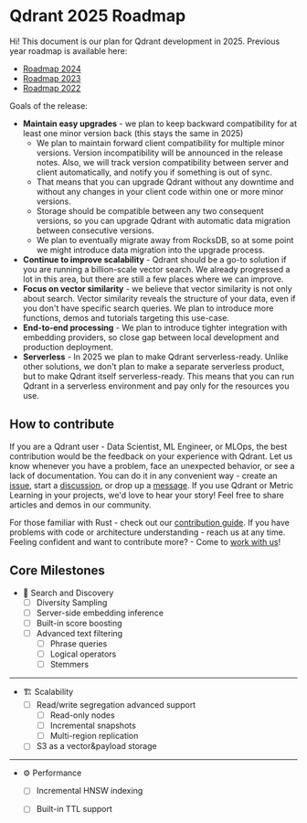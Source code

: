 # Qdrant 2025 Roadmap

Hi!
This document is our plan for Qdrant development in 2025.
Previous year roadmap is available here:

* [Roadmap 2024](roadmap-2024.md)
* [Roadmap 2023](roadmap-2023.md)
* [Roadmap 2022](roadmap-2022.md)

Goals of the release:

* **Maintain easy upgrades** - we plan to keep backward compatibility for at least one minor version back (this stays the same in 2025)
  * We plan to maintain forward client compatibility for multiple minor versions. Version incompatibility will be announced in the release notes. Also, we will track version compatibility between server and client automatically, and notify you if something is out of sync.
  * That means that you can upgrade Qdrant without any downtime and without any changes in your client code within one or more minor versions.
  * Storage should be compatible between any two consequent versions, so you can upgrade Qdrant with automatic data migration between consecutive versions.
  * We plan to eventually migrate away from RocksDB, so at some point we might introduce data migration into the upgrade process.
* **Continue to improve scalability** - Qdrant should be a go-to solution if you are running a billion-scale vector search. We already progressed a lot in this area, but there are still a few places where we can improve.
* **Focus on vector similarity** - we believe that vector similarity is not only about search. Vector similarity reveals the structure of your data, even if you don't have specific search queries. We plan to introduce more functions, demos and tutorials targeting this use-case.
* **End-to-end processing** - We plan to introduce tighter integration with embedding providers, so close gap between local development and production deployment.
* **Serverless** - In 2025 we plan to make Qdrant serverless-ready. Unlike other solutions, we don't plan to make a separate serverless product, but to make Qdrant itself serverless-ready. This means that you can run Qdrant in a serverless environment and pay only for the resources you use.


## How to contribute

If you are a Qdrant user - Data Scientist, ML Engineer, or MLOps, the best contribution would be the feedback on your experience with Qdrant.
Let us know whenever you have a problem, face an unexpected behavior, or see a lack of documentation.
You can do it in any convenient way - create an [issue](https://github.com/qdrant/qdrant/issues), start a [discussion](https://github.com/qdrant/qdrant/discussions), or drop up a [message](https://discord.gg/tdtYvXjC4h).
If you use Qdrant or Metric Learning in your projects, we'd love to hear your story! Feel free to share articles and demos in our community.

For those familiar with Rust - check out our [contribution guide](../CONTRIBUTING.md).
If you have problems with code or architecture understanding - reach us at any time.
Feeling confident and want to contribute more? - Come to [work with us](https://qdrant.join.com/)!

## Core Milestones

* 🔭 Search and Discovery
  * [ ] Diversity Sampling
  * [ ] Server-side embedding inference
  * [ ] Built-in score boosting
  * [ ] Advanced text filtering
    * [ ] Phrase queries
    * [ ] Logical operators
    * [ ] Stemmers

---

* 🏗️ Scalability
  * [ ] Read/write segregation advanced support
    * [ ] Read-only nodes
    * [ ] Incremental snapshots
    * [ ] Multi-region replication
  * [ ] S3 as a vector&payload storage

---

* ⚙️ Performance
  * [ ] Incremental HNSW indexing
  * [ ] Built-in TTL support



